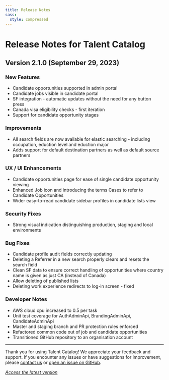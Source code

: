 ```yaml
---
title: Release Notes
sass:
  style: compressed
---
```


[//]: # (<link rel="stylesheet" type="text/css" href="{{ site.baseurl }}/assets/css/styles.css">)

# Release Notes for Talent Catalog

## Version 2.1.0 (September 29, 2023)

### New Features

- Candidate opportunities supported in admin portal
- Candidate jobs visible in candidate portal
- SF integration - automatic updates without the need for any button press
- Canada visa eligibility checks - first iteration
- Support for candidate opportunity stages

### Improvements

- All search fields are now available for elastic searching - including occupation, eduction level and eduction major
- Adds support for default destination partners as well as default source partners

### UX / UI Enhancements

- Candidate opportunities page for ease of single candidate opportunity viewing
- Enhanced Job icon and introducing the terms Cases to refer to Candidate Opportunities
- Wider easy-to-read candidate sidebar profiles in candidate lists view


### Security Fixes

- Strong visual indication distinguishing production, staging and local environments

### Bug Fixes

- Candidate profile audit fields correctly updating
- Deleting a Referrer in a new search properly clears and resets the search field
- Clean SF data to ensure correct handling of opportunities where country name is given as just CA (instead of Canada)
- Allow deleting of published lists
- Deleting work experience redirects to log-in screen - fixed

### Developer Notes

- AWS cloud cpu increased to 0.5 per task
- Unit test coverage for AuthAdminApi, BrandingAdminApi, CandidateAdminApi
- Master and staging branch and PR protection rules enforced 
- Refactored common code out of job and candidate opportunities
- Transitioned GitHub repository to an organisation account


---

Thank you for using Talent Catalog! We appreciate your feedback and support. If you encounter any issues or have suggestions for improvement, please [contact us](mailto:support@talentcatalog.org) or [open an issue on GitHub](https://github.com/Talent-Catalog/talentcatalog/issues).

*[Access the latest version](https://tctalent.org/admin-portal/login)*
